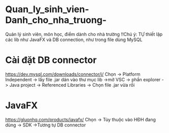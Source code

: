 # Quan_ly_sinh_vien-Danh_cho_nha_truong-
Quản lý sinh viên, môn học, điểm dành cho nhà trường
!!Chú ý: TỰ thiết lập các lib như JavaFX và DB connection, như trong file dùng MySQL

# Cài đặt DB connector
https://dev.mysql.com/downloads/connector/j/
Chọn -> Platform Independent
-> lấy file .jar dán vào thư mục lib 
->mở VSC -> phần explorer -> Java project -> Referenced Libraries -> Chọn file .jar vừa rồi
# JavaFX
https://gluonhq.com/products/javafx/
Chọn -> Tùy thuộc vào HĐH đang dùng -> SDK
->Tương tự DB connector

